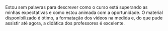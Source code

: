 Estou sem palavras para descrever como o curso está superando as minhas expectativas e como estou animada com a oportunidade. O material disponibilizado é ótimo, a formatação dos vídeos na medida e, do que pude assistir até agora, a didática dos professores é excelente.
